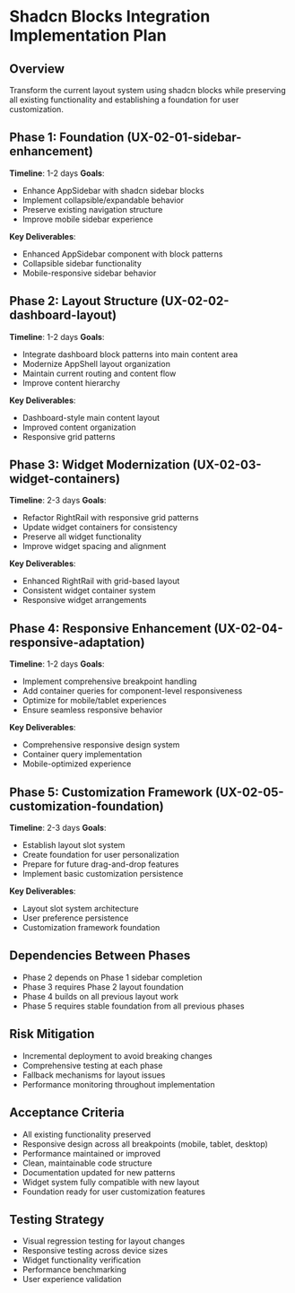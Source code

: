 # Shadcn Blocks Integration Implementation Plan

## Overview
Transform the current layout system using shadcn blocks while preserving all existing functionality and establishing a foundation for user customization.

## Phase 1: Foundation (UX-02-01-sidebar-enhancement)
**Timeline**: 1-2 days
**Goals**:
- Enhance AppSidebar with shadcn sidebar blocks
- Implement collapsible/expandable behavior
- Preserve existing navigation structure
- Improve mobile sidebar experience

**Key Deliverables**:
- Enhanced AppSidebar component with block patterns
- Collapsible sidebar functionality
- Mobile-responsive sidebar behavior

## Phase 2: Layout Structure (UX-02-02-dashboard-layout)
**Timeline**: 1-2 days
**Goals**:
- Integrate dashboard block patterns into main content area
- Modernize AppShell layout organization
- Maintain current routing and content flow
- Improve content hierarchy

**Key Deliverables**:
- Dashboard-style main content layout
- Improved content organization
- Responsive grid patterns

## Phase 3: Widget Modernization (UX-02-03-widget-containers)
**Timeline**: 2-3 days
**Goals**:
- Refactor RightRail with responsive grid patterns
- Update widget containers for consistency
- Preserve all widget functionality
- Improve widget spacing and alignment

**Key Deliverables**:
- Enhanced RightRail with grid-based layout
- Consistent widget container system
- Responsive widget arrangements

## Phase 4: Responsive Enhancement (UX-02-04-responsive-adaptation)
**Timeline**: 1-2 days
**Goals**:
- Implement comprehensive breakpoint handling
- Add container queries for component-level responsiveness
- Optimize for mobile/tablet experiences
- Ensure seamless responsive behavior

**Key Deliverables**:
- Comprehensive responsive design system
- Container query implementation
- Mobile-optimized experience

## Phase 5: Customization Framework (UX-02-05-customization-foundation)
**Timeline**: 2-3 days
**Goals**:
- Establish layout slot system
- Create foundation for user personalization
- Prepare for future drag-and-drop features
- Implement basic customization persistence

**Key Deliverables**:
- Layout slot system architecture
- User preference persistence
- Customization framework foundation

## Dependencies Between Phases
- Phase 2 depends on Phase 1 sidebar completion
- Phase 3 requires Phase 2 layout foundation
- Phase 4 builds on all previous layout work
- Phase 5 requires stable foundation from all previous phases

## Risk Mitigation
- Incremental deployment to avoid breaking changes
- Comprehensive testing at each phase
- Fallback mechanisms for layout issues
- Performance monitoring throughout implementation

## Acceptance Criteria
- All existing functionality preserved
- Responsive design across all breakpoints (mobile, tablet, desktop)
- Performance maintained or improved
- Clean, maintainable code structure
- Documentation updated for new patterns
- Widget system fully compatible with new layout
- Foundation ready for user customization features

## Testing Strategy
- Visual regression testing for layout changes
- Responsive testing across device sizes
- Widget functionality verification
- Performance benchmarking
- User experience validation